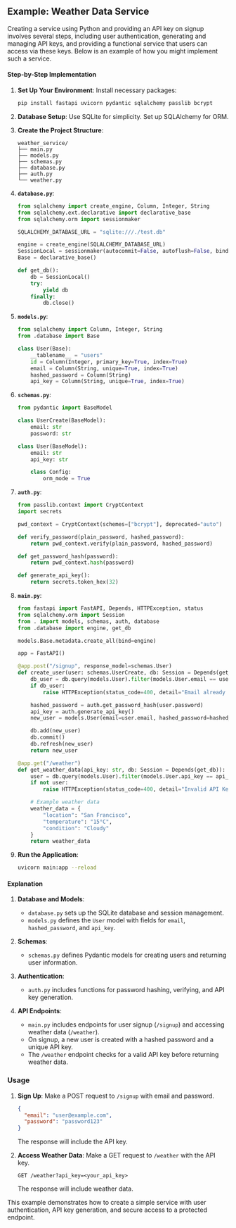 ## Example: Weather Data Service

Creating a service using Python and providing an API key on signup involves several steps, including user authentication, generating and managing API keys, and providing a functional service that users can access via these keys. Below is an example of how you might implement such a service.

#### Step-by-Step Implementation

1. **Set Up Your Environment**:
   Install necessary packages:

   ```bash
   pip install fastapi uvicorn pydantic sqlalchemy passlib bcrypt
   ```

2. **Database Setup**:
   Use SQLite for simplicity. Set up SQLAlchemy for ORM.

3. **Create the Project Structure**:

   ```
   weather_service/
   ├── main.py
   ├── models.py
   ├── schemas.py
   ├── database.py
   ├── auth.py
   └── weather.py
   ```

4. **`database.py`**:

   ```python
   from sqlalchemy import create_engine, Column, Integer, String
   from sqlalchemy.ext.declarative import declarative_base
   from sqlalchemy.orm import sessionmaker

   SQLALCHEMY_DATABASE_URL = "sqlite:///./test.db"

   engine = create_engine(SQLALCHEMY_DATABASE_URL)
   SessionLocal = sessionmaker(autocommit=False, autoflush=False, bind=engine)
   Base = declarative_base()

   def get_db():
       db = SessionLocal()
       try:
           yield db
       finally:
           db.close()
   ```

5. **`models.py`**:

   ```python
   from sqlalchemy import Column, Integer, String
   from .database import Base

   class User(Base):
       __tablename__ = "users"
       id = Column(Integer, primary_key=True, index=True)
       email = Column(String, unique=True, index=True)
       hashed_password = Column(String)
       api_key = Column(String, unique=True, index=True)
   ```

6. **`schemas.py`**:

   ```python
   from pydantic import BaseModel

   class UserCreate(BaseModel):
       email: str
       password: str

   class User(BaseModel):
       email: str
       api_key: str

       class Config:
           orm_mode = True
   ```

7. **`auth.py`**:

   ```python
   from passlib.context import CryptContext
   import secrets

   pwd_context = CryptContext(schemes=["bcrypt"], deprecated="auto")

   def verify_password(plain_password, hashed_password):
       return pwd_context.verify(plain_password, hashed_password)

   def get_password_hash(password):
       return pwd_context.hash(password)

   def generate_api_key():
       return secrets.token_hex(32)
   ```

8. **`main.py`**:

   ```python
   from fastapi import FastAPI, Depends, HTTPException, status
   from sqlalchemy.orm import Session
   from . import models, schemas, auth, database
   from .database import engine, get_db

   models.Base.metadata.create_all(bind=engine)

   app = FastAPI()

   @app.post("/signup", response_model=schemas.User)
   def create_user(user: schemas.UserCreate, db: Session = Depends(get_db)):
       db_user = db.query(models.User).filter(models.User.email == user.email).first()
       if db_user:
           raise HTTPException(status_code=400, detail="Email already registered")

       hashed_password = auth.get_password_hash(user.password)
       api_key = auth.generate_api_key()
       new_user = models.User(email=user.email, hashed_password=hashed_password, api_key=api_key)

       db.add(new_user)
       db.commit()
       db.refresh(new_user)
       return new_user

   @app.get("/weather")
   def get_weather_data(api_key: str, db: Session = Depends(get_db)):
       user = db.query(models.User).filter(models.User.api_key == api_key).first()
       if not user:
           raise HTTPException(status_code=400, detail="Invalid API Key")

       # Example weather data
       weather_data = {
           "location": "San Francisco",
           "temperature": "15°C",
           "condition": "Cloudy"
       }
       return weather_data
   ```

9. **Run the Application**:
   ```bash
   uvicorn main:app --reload
   ```

#### Explanation

1. **Database and Models**:

   - `database.py` sets up the SQLite database and session management.
   - `models.py` defines the `User` model with fields for `email`, `hashed_password`, and `api_key`.

2. **Schemas**:

   - `schemas.py` defines Pydantic models for creating users and returning user information.

3. **Authentication**:

   - `auth.py` includes functions for password hashing, verifying, and API key generation.

4. **API Endpoints**:
   - `main.py` includes endpoints for user signup (`/signup`) and accessing weather data (`/weather`).
   - On signup, a new user is created with a hashed password and a unique API key.
   - The `/weather` endpoint checks for a valid API key before returning weather data.

### Usage

1. **Sign Up**:
   Make a POST request to `/signup` with email and password.

   ```json
   {
     "email": "user@example.com",
     "password": "password123"
   }
   ```

   The response will include the API key.

2. **Access Weather Data**:
   Make a GET request to `/weather` with the API key.
   ```
   GET /weather?api_key=<your_api_key>
   ```
   The response will include weather data.

This example demonstrates how to create a simple service with user authentication, API key generation, and secure access to a protected endpoint.
